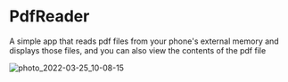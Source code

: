 # PdfReader
A simple app that reads pdf files from your phone's external memory and displays those files, and you can also view the contents of the pdf file


![photo_2022-03-25_10-08-15](https://user-images.githubusercontent.com/59691754/160061352-0dc6100e-bee8-4c46-8224-9989dc475265.jpg)
